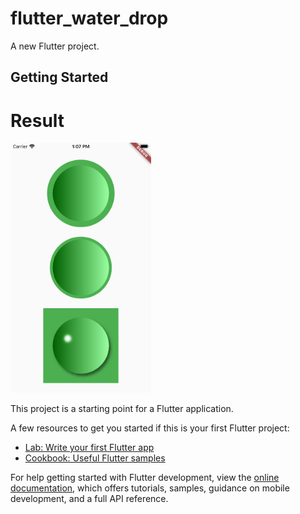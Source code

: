 # flutter_water_drop

A new Flutter project.

## Getting Started


# Result


<img src ="https://github.com/Mirzaazmath/flutter_waterdrop_effect/blob/main/assets/result.png" height="400">

This project is a starting point for a Flutter application.

A few resources to get you started if this is your first Flutter project:

- [Lab: Write your first Flutter app](https://docs.flutter.dev/get-started/codelab)
- [Cookbook: Useful Flutter samples](https://docs.flutter.dev/cookbook)

For help getting started with Flutter development, view the
[online documentation](https://docs.flutter.dev/), which offers tutorials,
samples, guidance on mobile development, and a full API reference.
